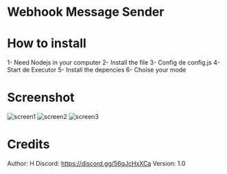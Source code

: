 # Webhook Message Sender


# How to install
1- Need Nodejs in your computer
2- Install the file
3- Config de config.js
4- Start de Executor
5- Install the depencies
6- Choise your mode

# Screenshot 
![screen1](https://user-images.githubusercontent.com/87992324/131553115-be2b6679-0532-4a01-83ab-895c3460bbfc.png)
![screen2](https://user-images.githubusercontent.com/87992324/131553138-8cb0c75f-340a-451d-a28b-dfeba6a7d0dd.png)
![screen3](https://user-images.githubusercontent.com/87992324/131553154-49aa73ed-94c3-4c54-b3bb-c820fd7fc71a.png)

# Credits

Author: H
Discord: https://discord.gg/56qJcHxXCa
Version: 1.0
